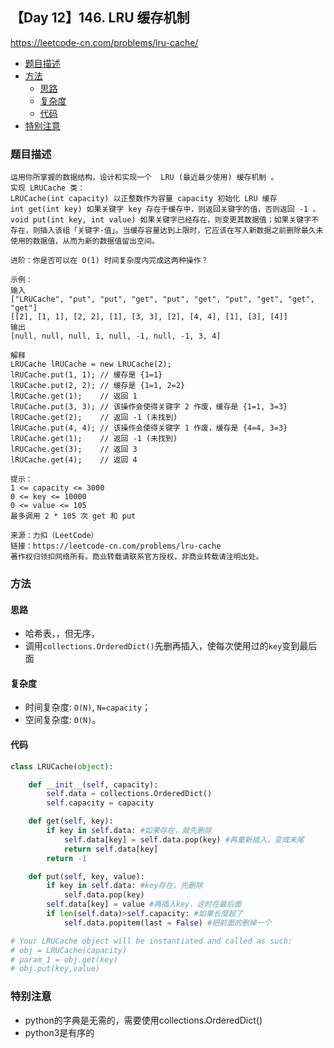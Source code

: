 ## 【Day 12】146. LRU 缓存机制

https://leetcode-cn.com/problems/lru-cache/

* [题目描述](https://github.com/ZhangNN2018/91alg/blob/main/Basic/array_stack_queue/%E3%80%90Day%205%E3%80%91232.%20%E7%94%A8%E6%A0%88%E5%AE%9E%E7%8E%B0%E9%98%9F%E5%88%97.md#%E9%A2%98%E7%9B%AE%E6%8F%8F%E8%BF%B0)
* [方法](https://github.com/ZhangNN2018/91alg/blob/main/Basic/array_stack_queue/%E3%80%90Day%205%E3%80%91232.%20%E7%94%A8%E6%A0%88%E5%AE%9E%E7%8E%B0%E9%98%9F%E5%88%97.md#%E6%96%B9%E6%B3%95)
     * [思路](https://github.com/ZhangNN2018/91alg/blob/main/Basic/array_stack_queue/%E3%80%90Day%205%E3%80%91232.%20%E7%94%A8%E6%A0%88%E5%AE%9E%E7%8E%B0%E9%98%9F%E5%88%97.md#%E6%80%9D%E8%B7%AF)
     * [复杂度](https://github.com/ZhangNN2018/91alg/blob/main/Basic/array_stack_queue/%E3%80%90Day%205%E3%80%91232.%20%E7%94%A8%E6%A0%88%E5%AE%9E%E7%8E%B0%E9%98%9F%E5%88%97.md#%E5%A4%8D%E6%9D%82%E5%BA%A6)
     * [代码](https://github.com/ZhangNN2018/91alg/blob/main/Basic/array_stack_queue/%E3%80%90Day%205%E3%80%91232.%20%E7%94%A8%E6%A0%88%E5%AE%9E%E7%8E%B0%E9%98%9F%E5%88%97.md#%E4%BB%A3%E7%A0%81)
* [特别注意](https://github.com/ZhangNN2018/91alg/blob/main/Basic/array_stack_queue/%E3%80%90Day%205%E3%80%91232.%20%E7%94%A8%E6%A0%88%E5%AE%9E%E7%8E%B0%E9%98%9F%E5%88%97.md#%E7%89%B9%E5%88%AB%E6%B3%A8%E6%84%8F)

### 题目描述
    运用你所掌握的数据结构，设计和实现一个  LRU (最近最少使用) 缓存机制 。
    实现 LRUCache 类：
    LRUCache(int capacity) 以正整数作为容量 capacity 初始化 LRU 缓存
    int get(int key) 如果关键字 key 存在于缓存中，则返回关键字的值，否则返回 -1 。
    void put(int key, int value) 如果关键字已经存在，则变更其数据值；如果关键字不存在，则插入该组「关键字-值」。当缓存容量达到上限时，它应该在写入新数据之前删除最久未使用的数据值，从而为新的数据值留出空间。

    进阶：你是否可以在 O(1) 时间复杂度内完成这两种操作？
    
    示例：
    输入
    ["LRUCache", "put", "put", "get", "put", "get", "put", "get", "get", "get"]
    [[2], [1, 1], [2, 2], [1], [3, 3], [2], [4, 4], [1], [3], [4]]
    输出
    [null, null, null, 1, null, -1, null, -1, 3, 4]

    解释
    LRUCache lRUCache = new LRUCache(2);
    lRUCache.put(1, 1); // 缓存是 {1=1}
    lRUCache.put(2, 2); // 缓存是 {1=1, 2=2}
    lRUCache.get(1);    // 返回 1
    lRUCache.put(3, 3); // 该操作会使得关键字 2 作废，缓存是 {1=1, 3=3}
    lRUCache.get(2);    // 返回 -1 (未找到)
    lRUCache.put(4, 4); // 该操作会使得关键字 1 作废，缓存是 {4=4, 3=3}
    lRUCache.get(1);    // 返回 -1 (未找到)
    lRUCache.get(3);    // 返回 3
    lRUCache.get(4);    // 返回 4

    提示：
    1 <= capacity <= 3000
    0 <= key <= 10000
    0 <= value <= 105
    最多调用 2 * 105 次 get 和 put

    来源：力扣（LeetCode）
    链接：https://leetcode-cn.com/problems/lru-cache
    著作权归领扣网络所有。商业转载请联系官方授权，非商业转载请注明出处。
    
### 方法

#### 思路
* 哈希表，，但无序，
* 调用`collections.OrderedDict()`先删再插入，使每次使用过的`key`变到最后面

#### 复杂度
* 时间复杂度: `O(N)`, `N=capacity`；
* 空间复杂度: `O(N)`。

#### 代码
```python
class LRUCache(object):

    def __init__(self, capacity):
        self.data = collections.OrderedDict()
        self.capacity = capacity 

    def get(self, key):
        if key in self.data: #如果存在，就先删除
            self.data[key] = self.data.pop(key) #再重新插入，变成末尾
            return self.data[key]
        return -1

    def put(self, key, value):
        if key in self.data: #key存在，先删除
            self.data.pop(key)  
        self.data[key] = value #再插入key，这时在最后面
        if len(self.data)>self.capacity: #如果长度超了
            self.data.popitem(last = False) #把前面的删掉一个

# Your LRUCache object will be instantiated and called as such:
# obj = LRUCache(capacity)
# param_1 = obj.get(key)
# obj.put(key,value)
```
### 特别注意
* python的字典是无需的，需要使用collections.OrderedDict()
* python3是有序的

